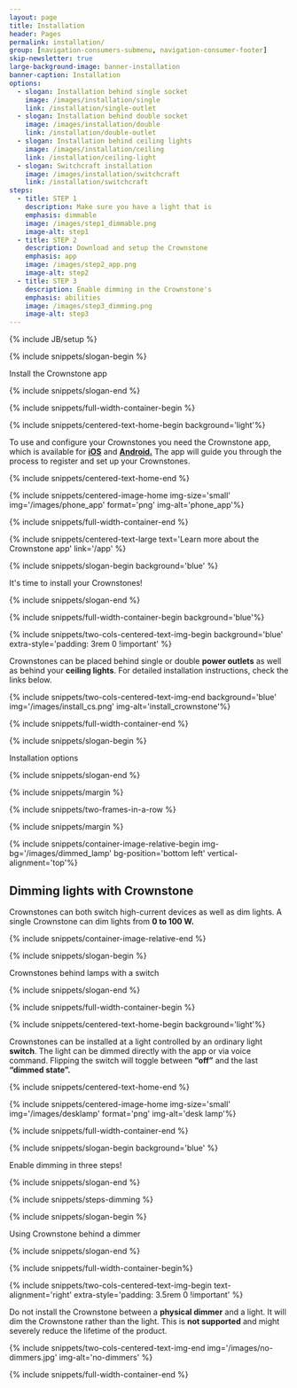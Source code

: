 ```yaml
---
layout: page
title: Installation
header: Pages
permalink: installation/
group: [navigation-consumers-submenu, navigation-consumer-footer]
skip-newsletter: true
large-background-image: banner-installation
banner-caption: Installation
options:
  - slogan: Installation behind single socket
    image: /images/installation/single
    link: /installation/single-outlet
  - slogan: Installation behind double socket
    image: /images/installation/double
    link: /installation/double-outlet
  - slogan: Installation behind ceiling lights
    image: /images/installation/ceiling
    link: /installation/ceiling-light
  - slogan: Switchcraft installation
    image: /images/installation/switchcraft
    link: /installation/switchcraft
steps:
  - title: STEP 1
    description: Make sure you have a light that is 
    emphasis: dimmable
    image: /images/step1_dimmable.png
    image-alt: step1
  - title: STEP 2
    description: Download and setup the Crownstone 
    emphasis: app
    image: /images/step2_app.png
    image-alt: step2
  - title: STEP 3
    description: Enable dimming in the Crownstone's 
    emphasis: abilities
    image: /images/step3_dimming.png
    image-alt: step3
---
```


{% include JB/setup %}

{% include snippets/slogan-begin %}

Install the Crownstone app

{% include snippets/slogan-end %}

{% include snippets/full-width-container-begin %}

{% include snippets/centered-text-home-begin background='light'%}

To use and configure your Crownstones you need the Crownstone app, which is available for
**[iOS](https://apps.apple.com/us/app/crownstone/id1136616106)** and 
**[Android.](https://play.google.com/store/apps/details?id=rocks.crownstone.consumerapp)** 
The app will guide you through the process to register and set up your Crownstones.

{% include snippets/centered-text-home-end %}

{% include snippets/centered-image-home img-size='small' img='/images/phone_app' format='png' img-alt='phone_app'%}

{% include snippets/full-width-container-end %}


{% include snippets/centered-text-large text='Learn more about the Crownstone app' link='/app' %}


{% include snippets/slogan-begin background='blue' %}

It's time to install your Crownstones!

{% include snippets/slogan-end %}


{% include snippets/full-width-container-begin background='blue'%}

{% include snippets/two-cols-centered-text-img-begin background='blue' extra-style='padding: 3rem 0 !important' %}

Crownstones can be placed behind single or double **power outlets** as well as behind your **ceiling lights**. For detailed installation instructions, check the links below. 
 
{% include snippets/two-cols-centered-text-img-end background='blue' img='/images/install_cs.png' img-alt='install_crownstone'%}

{% include snippets/full-width-container-end %}


{% include snippets/slogan-begin %}

Installation options

{% include snippets/slogan-end %}

{% include snippets/margin %}

{% include snippets/two-frames-in-a-row %}

{% include snippets/margin %}


{% include snippets/container-image-relative-begin img-bg='/images/dimmed_lamp' bg-position='bottom left' vertical-alignment='top'%}

## Dimming lights with Crownstone

Crownstones can both switch high-current devices as well as dim lights. A single Crownstone can dim lights from **0 to 100 W.**

{% include snippets/container-image-relative-end %}


{% include snippets/slogan-begin %}

Crownstones behind lamps with a switch

{% include snippets/slogan-end %}

{% include snippets/full-width-container-begin %}

{% include snippets/centered-text-home-begin background='light'%}

Crownstones can be installed at a light controlled by an ordinary light **switch**. The light can be dimmed directly with the app or via voice command. Flipping the switch will toggle between **“off”** and the last **“dimmed state”.**

{% include snippets/centered-text-home-end %}

{% include snippets/centered-image-home img-size='small' img='/images/desklamp' format='png' img-alt='desk lamp'%}

{% include snippets/full-width-container-end %}


{% include snippets/slogan-begin background='blue' %}

Enable dimming in three steps!

{% include snippets/slogan-end %}

{% include snippets/steps-dimming %}


{% include snippets/slogan-begin %}

Using Crownstone behind a dimmer

{% include snippets/slogan-end %}

{% include snippets/full-width-container-begin%}

{% include snippets/two-cols-centered-text-img-begin text-alignment='right' extra-style='padding: 3.5rem 0 !important' %}

Do not install the Crownstone between a **physical dimmer** and a light. It will dim the Crownstone rather than the light. This is **not supported** and might severely reduce the lifetime of the product.
 
{% include snippets/two-cols-centered-text-img-end img='/images/no-dimmers.jpg' img-alt='no-dimmers' %}

{% include snippets/full-width-container-end %}